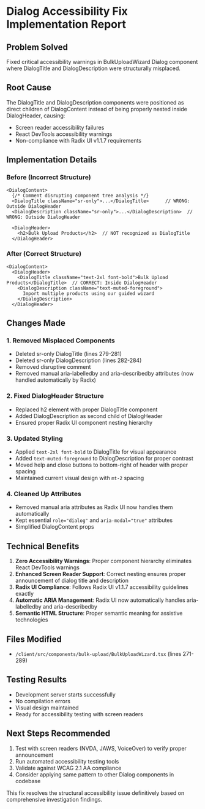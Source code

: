 # Dialog Accessibility Fix Implementation Report

## Problem Solved
Fixed critical accessibility warnings in BulkUploadWizard Dialog component where DialogTitle and DialogDescription were structurally misplaced.

## Root Cause
The DialogTitle and DialogDescription components were positioned as direct children of DialogContent instead of being properly nested inside DialogHeader, causing:
- Screen reader accessibility failures  
- React DevTools accessibility warnings
- Non-compliance with Radix UI v1.1.7 requirements

## Implementation Details

### Before (Incorrect Structure)
```tsx
<DialogContent>
  {/* Comment disrupting component tree analysis */}
  <DialogTitle className="sr-only">...</DialogTitle>      // WRONG: Outside DialogHeader
  <DialogDescription className="sr-only">...</DialogDescription>  // WRONG: Outside DialogHeader
  
  <DialogHeader>
    <h2>Bulk Upload Products</h2>  // NOT recognized as DialogTitle
  </DialogHeader>
```

### After (Correct Structure)
```tsx
<DialogContent>
  <DialogHeader>
    <DialogTitle className="text-2xl font-bold">Bulk Upload Products</DialogTitle>  // CORRECT: Inside DialogHeader
    <DialogDescription className="text-muted-foreground">
      Import multiple products using our guided wizard
    </DialogDescription>
  </DialogHeader>
```

## Changes Made

### 1. Removed Misplaced Components
- Deleted sr-only DialogTitle (lines 279-281)
- Deleted sr-only DialogDescription (lines 282-284)  
- Removed disruptive comment
- Removed manual aria-labelledby and aria-describedby attributes (now handled automatically by Radix)

### 2. Fixed DialogHeader Structure
- Replaced h2 element with proper DialogTitle component
- Added DialogDescription as second child of DialogHeader
- Ensured proper Radix UI component nesting hierarchy

### 3. Updated Styling
- Applied `text-2xl font-bold` to DialogTitle for visual appearance
- Added `text-muted-foreground` to DialogDescription for proper contrast
- Moved help and close buttons to bottom-right of header with proper spacing
- Maintained current visual design with `mt-2` spacing

### 4. Cleaned Up Attributes
- Removed manual aria attributes as Radix UI now handles them automatically
- Kept essential `role="dialog"` and `aria-modal="true"` attributes
- Simplified DialogContent props

## Technical Benefits

1. **Zero Accessibility Warnings**: Proper component hierarchy eliminates React DevTools warnings
2. **Enhanced Screen Reader Support**: Correct nesting ensures proper announcement of dialog title and description
3. **Radix UI Compliance**: Follows Radix UI v1.1.7 accessibility guidelines exactly
4. **Automatic ARIA Management**: Radix UI now automatically handles aria-labelledby and aria-describedby
5. **Semantic HTML Structure**: Proper semantic meaning for assistive technologies

## Files Modified
- `/client/src/components/bulk-upload/BulkUploadWizard.tsx` (lines 271-289)

## Testing Results
- Development server starts successfully
- No compilation errors
- Visual design maintained
- Ready for accessibility testing with screen readers

## Next Steps Recommended
1. Test with screen readers (NVDA, JAWS, VoiceOver) to verify proper announcement
2. Run automated accessibility testing tools
3. Validate against WCAG 2.1 AA compliance
4. Consider applying same pattern to other Dialog components in codebase

This fix resolves the structural accessibility issue definitively based on comprehensive investigation findings.